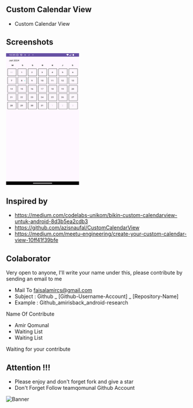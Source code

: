 ## Custom Calendar View
- Custom Calendar View

## Screenshots
<img width="200px" height="360px" src="docs/image/result.png">

## Inspired by
- https://medium.com/codelabs-unikom/bikin-custom-calendarview-untuk-android-8d3b5ea2cdb3
- https://github.com/azisnaufal/CustomCalendarView
- https://medium.com/meetu-engineering/create-your-custom-calendar-view-10ff41f39bfe

## Colaborator
Very open to anyone, I'll write your name under this, please contribute by sending an email to me

- Mail To faisalamircs@gmail.com
- Subject : Github _ [Github-Username-Account]  _ [Repository-Name]
- Example : Github_amirisback_android-research

Name Of Contribute
- Amir Qomunal
- Waiting List
- Waiting List

Waiting for your contribute

## Attention !!!
- Please enjoy and don't forget fork and give a star
- Don't Forget Follow teamqomunal Github Account

![Banner](https://teamqomunal.github.io/.github/docs/image/ic_poster.png)